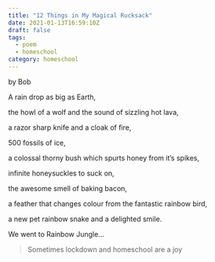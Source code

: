 ```yaml
---
title: "12 Things in My Magical Rucksack"
date: 2021-01-13T16:59:10Z
draft: false
tags:
  - poem
  - homeschool
category: homeschool
---
```


by Bob

A rain drop as big as Earth,

the howl of a wolf and the sound of sizzling hot lava,

a razor sharp knife and a cloak of fire,

500 fossils of ice,

<!--more-->

a colossal thorny bush which spurts honey from it’s spikes,

infinite honeysuckles to suck on,

the awesome smell of baking bacon,

a feather that changes colour from the fantastic rainbow bird,

a new pet rainbow snake and a delighted smile.

We went to Rainbow Jungle...

> Sometimes lockdown and homeschool are a joy
